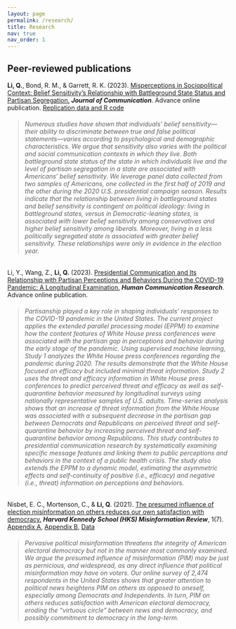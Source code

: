 ```yaml
---
layout: page
permalink: /research/
title: Research
nav: true
nav_order: 1
---
```



## Peer-reviewed publications

**Li, Q.**, Bond, R. M., & Garrett, R. K. (2023). [Misperceptions in Sociopolitical Context:  Belief Sensitivity’s Relationship with Battleground State Status and Partisan Segregation.](https://academic.oup.com/joc/advance-article/doi/10.1093/joc/jqad017/7131362?utm_source=authortollfreelink&utm_campaign=joc&utm_medium=email&guestAccessKey=a7848ee6-dd10-4529-ba49-b4a3918eb297 "Misperceptions in Sociopolitical Context:  Belief Sensitivity’s Relationship with Battleground State Status and Partisan Segregation.") ***Journal of Communication***. Advance online publication. [Replication data and R code](https://dataverse.harvard.edu/dataset.xhtml?persistentId=doi:10.7910/DVN/DUMBEI "Replication data and R code")

> ###### Numerous studies have shown that individuals’ belief sensitivity—their ability to discriminate between true and false political statements—varies according to psychological and demographic characteristics. We argue that sensitivity also varies with the political and social communication contexts in which they live. Both battleground state status of the state in which individuals live and the level of partisan segregation in a state are associated with Americans’ belief sensitivity. We leverage panel data collected from two samples of Americans, one collected in the first half of 2019 and the other during the 2020 U.S. presidential campaign season. Results indicate that the relationship between living in battleground states and belief sensitivity is contingent on political ideology: living in battleground states, versus in Democratic-leaning states, is associated with lower belief sensitivity among conservatives and higher belief sensitivity among liberals. Moreover, living in a less politically segregated state is associated with greater belief sensitivity. These relationships were only in evidence in the election year. 

Li, Y., Wang, Z., **Li, Q.** (2023). [Presidential Communication and Its Relationship with Partisan Perceptions and Behaviors During the COVID-19 Pandemic: A Longitudinal Examination.](https://academic.oup.com/hcr/advance-article/doi/10.1093/hcr/hqad025/7209863?utm_source=authortollfreelink&utm_campaign=hcr&utm_medium=email&guestAccessKey=c69328b2-4ccc-4772-b826-d32707e8b329 "Presidential Communication and Its Relationship with Partisan Perceptions and Behaviors During the COVID-19 Pandemic: A Longitudinal Examination.") ***Human Communication Research***. Advance online publication.

> ###### Partisanship played a key role in shaping individuals’ responses to the COVID-19 pandemic in the United States. The current project applies the extended parallel processing model (EPPM) to examine how the content features of White House press conferences were associated with the partisan gap in perceptions and behavior during the early stage of the pandemic. Using supervised machine learning, Study 1 analyzes the White House press conferences regarding the pandemic during 2020. The results demonstrate that the White House focused on efficacy but included minimal threat information. Study 2 uses the threat and efficacy information in White House press conferences to predict perceived threat and efficacy as well as self-quarantine behavior measured by longitudinal surveys using nationally representative samples of U.S. adults. Time-series analysis shows that an increase of threat information from the White House was associated with a subsequent decrease in the partisan gap between Democrats and Republicans on perceived threat and self-quarantine behavior by increasing perceived threat and self-quarantine behavior among Republicans. This study contributes to presidential communication research by systematically examining specific message features and linking them to public perceptions and behaviors in the context of a public health crisis. The study also extends the EPPM to a dynamic model, estimating the asymmetric effects and self-continuity of positive (i.e., efficacy) and negative (i.e., threat) information on perceptions and behaviors.

Nisbet, E. C., Mortenson, C., & **Li, Q**. (2021). [The presumed influence of election misinformation on others reduces our own satisfaction with democracy.](https://doi.org/10.37016/mr-2020-59 "The presumed influence of election misinformation on others reduces our own satisfaction with democracy.") ***Harvard Kennedy School (HKS) Misinformation Review***, 1(7). [Appendix A](https://misinforeview.hks.harvard.edu/wp-content/uploads/2021/03/nisbet_appendix_a_20210312.pdf "Appendix A"), [Appendix B](https://misinforeview.hks.harvard.edu/wp-content/uploads/2021/03/nisbet_appendix_b_20210312.pdf "Appendix B"), [Data](https://dataverse.harvard.edu/dataset.xhtml?persistentId=doi:10.7910/DVN/QMEBYZ "Data")

> ###### Pervasive political misinformation threatens the integrity of American electoral democracy but not in the manner most commonly examined. We argue the presumed influence of misinformation (PIM) may be just as pernicious, and widespread, as any direct influence that political misinformation may have on voters. Our online survey of 2,474 respondents in the United States shows that greater attention to political news heightens PIM on others as opposed to oneself, especially among Democrats and Independents. In turn, PIM on others reduces satisfaction with American electoral democracy, eroding the “virtuous circle” between news and democracy, and possibly commitment to democracy in the long-term.


